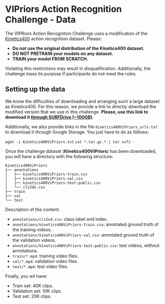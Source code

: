 # VIPriors Action Recognition Challenge - Data

The VIPRiors Action Recognition Challenge uses a modification of the [Kinetics400](https://deepmind.com/research/open-source/kinetics) action recognition dataset. Please:

- **Do not use the original distribution of the Kinetics400 dataset.**
- **DO NOT PRETRAIN your models on any dataset.**
- **TRAIN your model FROM SCRATCH.**

Violating this restrictions may result in disqualification. Additionally, the challenge loses its purpose if participants do not meet the rules.

## Setting up the data

We know the difficulties of downloading and arranging such a large dataset as Kinetics400. For this reason, we provide a link to directly download the modified version that we use in this challenge. **Please, use this link to download it [through SURFDrive (~100GB)](https://surfdrive.surf.nl/files/index.php/s/fQ41gfR0ifgjW2A)**.

Additionally, we also provide links in the file `Kinetics400ViPriors_urls.txt` to download it through Google Storage. You just have to do as follows:

`wget -i Kinetics400ViPriors.txt`
`cat *.tar.gz.* | tar xvfz -`

Once the challenge dataset (**Kinetics400ViPriors**) has been downloaded, you will have a directory with the following structure:

```
Kinetics400ViPriors
├── annotations
│   ├── kinetics400ViPriors-train.csv
│   ├── kinetics400ViPriors-val.csv
│   ├── kinetics400ViPriors-test-public.csv
│   └── clsIdx.csv
├── train
├── val
└── test
```

Description of the content:

- `annotations/clsInd.csv`: class label and index.
- `annotations/kinetics400ViPriors-train.csv`: annotated ground truth of the training videos.
- `annotations/kinetics400ViPriors-val.csv`: annotated ground truth of the validation videos.
- `annotations/kinetics400ViPriors-test-public.csv`: test videos, without annotations.
- `train/*.mp4`: training video files.
- `val/*.mp4`: validation video files.
- `test/*.mp4`: test video files.

Finally, you wil have:

- Train set: 40K clips.
- Validation set: 10K clips.
- Test set: 20K clips.
